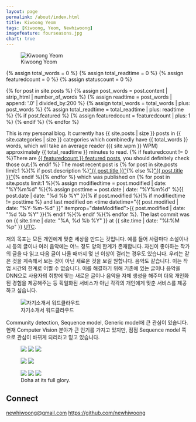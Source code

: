 ```yaml
---
layout: page
permalink: /about/index.html
title: Kiwoong Yeom
tags: [Kiwoong, Yeom, Newhiwoong]
imagefeature: fourseasons.jpg
chart: true
---
```

<figure>
  <img src="{{ site.url }}/images/kiwoong.jpg" alt="Kiwoong Yeom">
  <figcaption>Kiwoong Yeom</figcaption>
</figure>

{% assign total_words = 0 %}
{% assign total_readtime = 0 %}
{% assign featuredcount = 0 %}
{% assign statuscount = 0 %}

{% for post in site.posts %}
    {% assign post_words = post.content | strip_html | number_of_words %}
    {% assign readtime = post_words | append: '.0' | divided_by:200 %}
    {% assign total_words = total_words | plus: post_words %}
    {% assign total_readtime = total_readtime | plus: readtime %}
    {% if post.featured %}
    {% assign featuredcount = featuredcount | plus: 1 %}
    {% endif %}
{% endfor %}


This is my personal blog. It currently has {{ site.posts | size }} posts in {{ site.categories | size }} categories which combinedly have {{ total_words }} words, which will take an average reader ({{ site.wpm }} WPM) approximately <span class="time">{{ total_readtime }}</span> minutes to read. {% if featuredcount != 0 %}There are <a href="{{ site.url }}/featured">{{ featuredcount }} featured posts</a>, you should definitely check those out.{% endif %} The most recent post is {% for post in site.posts limit:1 %}{% if post.description %}<a href="{{ site.url }}{{ post.url }}" title="{{ post.description }}">"{{ post.title }}"</a>{% else %}<a href="{{ site.url }}{{ post.url }}" title="{{ post.description }}" title="Read more about {{ post.title }}">"{{ post.title }}"</a>{% endif %}{% endfor %} which was published on {% for post in site.posts limit:1 %}{% assign modifiedtime = post.modified | date: "%Y%m%d" %}{% assign posttime = post.date | date: "%Y%m%d" %}<time datetime="{{ post.date | date_to_xmlschema }}" class="post-time">{{ post.date | date: "%d %b %Y" }}</time>{% if post.modified %}{% if modifiedtime != posttime %} and last modified on <time datetime="{{ post.modified | date: "%Y-%m-%d" }}" itemprop="dateModified">{{ post.modified | date: "%d %b %Y" }}</time>{% endif %}{% endif %}{% endfor %}. The last commit was on {{ site.time | date: "%A, %d %b %Y" }} at {{ site.time | date: "%I:%M %p" }} [UTC](http://en.wikipedia.org/wiki/Coordinated_Universal_Time "Temps Universel Coordonné").

저의 목표는 모든 개인에게 맞춘 세상을 만드는 것입니다. 예를 들어 사람마다 소설이나 시 등의 글이나 여러 음악에는 어느 정도 양의 한계가 존재합니다. 자신이 좋아하는 작가의 글을 다 읽고 다음 글이 나올 때까지 몇 년 이상이 걸리는 경우도 있습니다. 우리는 같은 것을 계속해서 보는 것이 아닌 새로운 것을 보길 원합니다. 음악도 같습니다. 이는 작업 시간의 한계로 어쩔 수 없습니다. 이를 해결하기 위해 기존에 있는 글이나 음악을 DNN으로 사용자의 취향에 맞는 새로운 글이나 음악을 자체 생성을 해주며 더욱 개인화된 경험을 제공해주는 등 획일화된 서비스가 아닌 각각의 개인에게 맞춘 서비스를 제공하고 싶습니다.

<figure>
	<img src="{{ site.url }}/images/kywc.png" alt="자기소개서 워드클라우드">
	<figcaption>자기소개서 워드클라우드</figcaption>
</figure>

Community detection, Sequence model, Generic model에 큰 관심이 있습니다. 현재 Computer Vision 분야가 큰 인기를 가지고 있지만, 점점 Sequence model 쪽으로 관심이 바뀌게 되리라고 믿고 있습니다. 

<figure class="third">
	<a href="{{ site.url }}/images/about/1.jpg"><img src="{{ site.url }}/images/about/1-001.jpg"></a>
	<a href="{{ site.url }}/images/about/2.jpg"><img src="{{ site.url }}/images/about/2-001.jpg"></a>
	<a href="{{ site.url }}/images/about/3.jpg"><img src="{{ site.url }}/images/about/3-001.jpg"></a>
</figure>
<figure class="half">
	<a href="{{ site.url }}/images/about/4.jpg"><img src="{{ site.url }}/images/about/4-001.jpg"></a>
	<a href="{{ site.url }}/images/about/5.jpg"><img src="{{ site.url }}/images/about/5-001.jpg"></a>
</figure>
<figure class="third">
	<a href="{{ site.url }}/images/about/6.jpg"><img src="{{ site.url }}/images/about/6-001.jpg"></a>
	<a href="{{ site.url }}/images/about/7.jpg"><img src="{{ site.url }}/images/about/7-001.jpg"></a>
	<a href="{{ site.url }}/images/about/8.jpg"><img src="{{ site.url }}/images/about/8-001.jpg"></a>
	<figcaption>Doha at its full glory.</figcaption>
</figure>

<h2>Connect</h2>

newhiwoong@gmail.com
https://github.com/newhiwoong 
